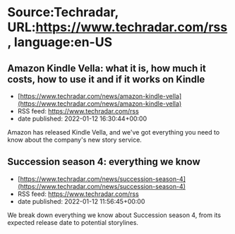 # Source:Techradar, URL:https://www.techradar.com/rss, language:en-US

## Amazon Kindle Vella: what it is, how much it costs, how to use it and if it works on Kindle
 - [https://www.techradar.com/news/amazon-kindle-vella](https://www.techradar.com/news/amazon-kindle-vella)
 - RSS feed: https://www.techradar.com/rss
 - date published: 2022-01-12 16:30:44+00:00

Amazon has released Kindle Vella, and we've got everything you need to know about the company's new story service.

## Succession season 4: everything we know
 - [https://www.techradar.com/news/succession-season-4](https://www.techradar.com/news/succession-season-4)
 - RSS feed: https://www.techradar.com/rss
 - date published: 2022-01-12 11:56:45+00:00

We break down everything we know about Succession season 4, from its expected release date to potential storylines.


